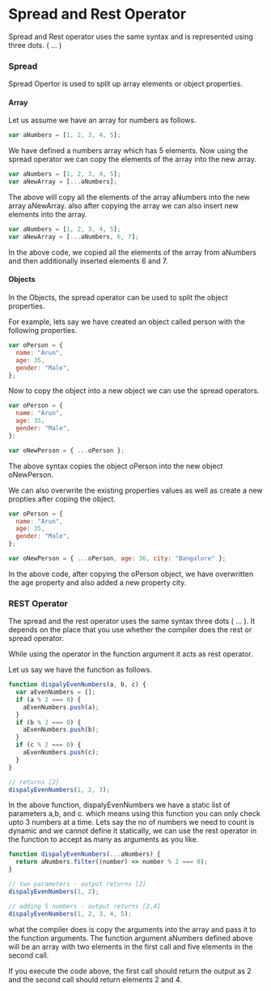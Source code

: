 # Spread and Rest Operator

Spread and Rest operator uses the same syntax and is represented using three dots. ( ... )

### Spread

Spread Opertor is used to split up array elements or object properties.

#### Array

Let us assume we have an array for numbers as follows.

```javascript
var aNumbers = [1, 2, 3, 4, 5];
```

We have defined a numbers array which has 5 elements. Now using the spread operator we can copy the elements of the array into the new array.

```javascript
var aNumbers = [1, 2, 3, 4, 5];
var aNewArray = [...aNumbers];
```

The above will copy all the elements of the array aNumbers into the new array aNewArray. also after copying the array we can also insert new elements into the array.

```javascript
var aNumbers = [1, 2, 3, 4, 5];
var aNewArray = [...aNumbers, 6, 7];
```

In the above code, we copied all the elements of the array from aNumbers and then additionally inserted elements 6 and 7.

#### Objects

In the Objects, the spread operator can be used to split the object properties.

For example, lets say we have created an object called person with the following properties.

```javascript
var oPerson = {
  name: "Arun",
  age: 35,
  gender: "Male",
};
```

Now to copy the object into a new object we can use the spread operators.

```javascript
var oPerson = {
  name: "Arun",
  age: 35,
  gender: "Male",
};

var oNewPerson = { ...oPerson };
```

The above syntax copies the object oPerson into the new object oNewPerson.

We can also overwrite the existing properties values as well as create a new propties after coping the object.

```javascript
var oPerson = {
  name: "Arun",
  age: 35,
  gender: "Male",
};

var oNewPerson = { ...oPerson, age: 36, city: "Bangalore" };
```

In the above code, after copying the oPerson object, we have overwritten the age property and also added a new property city.

### REST Operator

The spread and the rest operator uses the same syntax three dots ( ... ). It depends on the place that you use whether the compiler does the rest or spread operator.

While using the operator in the function argument it acts as rest operator.

Let us say we have the function as follows.

```javascript
function dispalyEvenNumbers(a, b, c) {
  var aEvenNumbers = [];
  if (a % 2 === 0) {
    aEvenNumbers.push(a);
  }
  if (b % 2 === 0) {
    aEvenNumbers.push(b);
  }
  if (c % 2 === 0) {
    aEvenNumbers.push(c);
  }
}

// returns [2]
dispalyEvenNumbers(1, 2, 3);
```

In the above function, dispalyEvenNumbers we have a static list of parameters a,b, and c. which means using this function you can only check upto 3 numbers at a time. Lets say the no of numbers we need to count is dynamic and we cannot define it statically, we can use the rest operator in the function to accept as many as arguments as you like.

```javascript
function dispalyEvenNumbers(...aNumbers) {
  return aNumbers.filter((number) => number % 2 === 0);
}

// two parameters - output returns [2]
dispalyEvenNumbers(1, 2);

// adding 5 numbers - output returns [2,4]
dispalyEvenNumbers(1, 2, 3, 4, 5);
```

what the compiler does is copy the arguments into the array and pass it to the function arguments. The function argument aNumbers defined above will be an array with two elements in the first call and five elements in the second call.

If you execute the code above, the first call should return the output as 2 and the second call should return elements 2 and 4.
